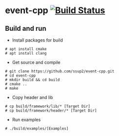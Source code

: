 # event-cpp [![Build Status](https://travis-ci.org/ssup2/event-cpp.svg?branch=master)](https://travis-ci.org/ssup2/event-cpp)

## Build and run

* Install packages for build
~~~
# apt install cmake
# apt install clang
~~~

* Get source and compile
~~~
# git clone https://github.com/ssup2/event-cpp.git
# cd event-cpp
# mkdir build && cd build
# cmake ..
# make
~~~

* Copy header and lib
~~~
# cp build/framework/lib/* [Target Dir]
# cp build/framework/header/* [Target Dir]
~~~

* Run examples
~~~
# ./build/examples/[Examples]
~~~

